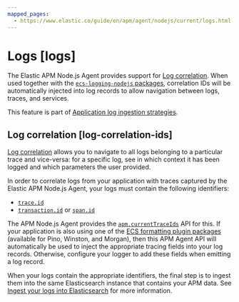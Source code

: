 ```yaml
---
mapped_pages:
  - https://www.elastic.co/guide/en/apm/agent/nodejs/current/logs.html
---
```


# Logs [logs]

The Elastic APM Node.js Agent provides support for [Log correlation](#log-correlation-ids). When used together with the [`ecs-logging-nodejs` packages](ecs-logging-nodejs://docs/reference/index.md), correlation IDs will be automatically injected into log records to allow navigation between logs, traces, and services.

This feature is part of [Application log ingestion strategies](docs-content://solutions/observability/logs/stream-application-logs.md).


## Log correlation [log-correlation-ids]

[Log correlation](docs-content://solutions/observability/apps/logs.md) allows you to navigate to all logs belonging to a particular trace and vice-versa: for a specific log, see in which context it has been logged and which parameters the user provided.

In order to correlate logs from your application with traces captured by the Elastic APM Node.js Agent, your logs must contain the following identifiers:

* [`trace.id`](ecs://docs/reference/ecs-tracing.md)
* [`transaction.id`](ecs://docs/reference/ecs-tracing.md) or [`span.id`](ecs://docs/reference/ecs-tracing.md)

The APM Node.js Agent provides the [`apm.currentTraceIds`](/reference/agent-api.md#apm-current-trace-ids) API for this. If your application is also using one of the [ECS formatting plugin packages](ecs-logging-nodejs://docs/reference/index.md) (available for Pino, Winston, and Morgan), then this APM Agent API will automatically be used to inject the appropriate tracing fields into your log records. Otherwise, configure your logger to add these fields when emitting a log record.

When your logs contain the appropriate identifiers, the final step is to ingest them into the same Elasticsearch instance that contains your APM data. See [Ingest your logs into Elasticsearch](docs-content://solutions/observability/logs/stream-application-logs.md) for more information.

